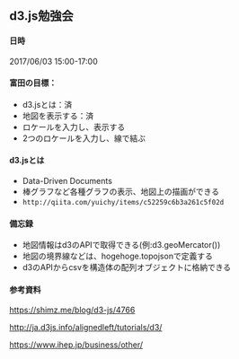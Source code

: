 ## d3.js勉強会

#### 日時
2017/06/03 15:00-17:00

#### 富田の目標：
- d3.jsとは：済
- 地図を表示する：済
- ロケールを入力し、表示する
- 2つのロケールを入力し、線で結ぶ

#### d3.jsとは
- Data-Driven Documents
- 棒グラフなど各種グラフの表示、地図上の描画ができる
- ``http://qiita.com/yuichy/items/c52259c6b3a261c5f02d``

#### 備忘録
- 地図情報はd3のAPIで取得できる(例:d3.geoMercator())
- 地図の境界線などは、hogehoge.topojsonで定義する
- d3のAPIからcsvを構造体の配列オブジェクトに格納できる

#### 参考資料

https://shimz.me/blog/d3-js/4766

http://ja.d3js.info/alignedleft/tutorials/d3/

https://www.ihep.jp/business/other/
